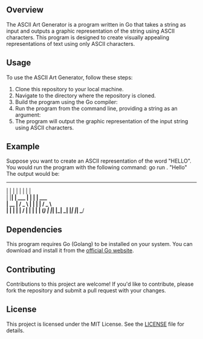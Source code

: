 ## Overview
The ASCII Art Generator is a program written in Go that takes a string as input and outputs a graphic representation of the string using ASCII characters. This program is designed to create visually appealing representations of text using only ASCII characters.

## Usage
To use the ASCII Art Generator, follow these steps:

1. Clone this repository to your local machine.
2. Navigate to the directory where the repository is cloned.
3. Build the program using the Go compiler:
4. Run the program from the command line, providing a string as an argument:
5. The program will output the graphic representation of the input string using ASCII characters.

## Example
Suppose you want to create an ASCII representation of the word "HELLO". You would run the program with the following command:
go run . "Hello"
The output would be:
 _    _          _   _          
| |  | |        | | | |         
| |__| |   ___  | | | |   ___   
|  __  |  / _ \ | | | |  / _ \  
| |  | | |  __/ | | | | | (_) | 
|_|  |_|  \___| |_| |_|  \___/  


## Dependencies
This program requires Go (Golang) to be installed on your system. You can download and install it from the [official Go website](https://golang.org/dl/).

## Contributing
Contributions to this project are welcome! If you'd like to contribute, please fork the repository and submit a pull request with your changes.

## License
This project is licensed under the MIT License. See the [LICENSE](LICENSE) file for details.
